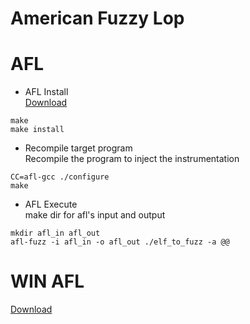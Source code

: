 
American Fuzzy Lop
=
# AFL
* AFL Install<br>
    [Download](http://lcamtuf.coredump.cx/afl/)
```
make
make install
```
* Recompile target program<br>
    Recompile the program to inject the instrumentation 
```
CC=afl-gcc ./configure
make
```
* AFL Execute<br>
    make dir for afl's input and output
```
mkdir afl_in afl_out
afl-fuzz -i afl_in -o afl_out ./elf_to_fuzz -a @@
```
# WIN AFL
[Download](https://github.com/ivanfratric/winafl)

